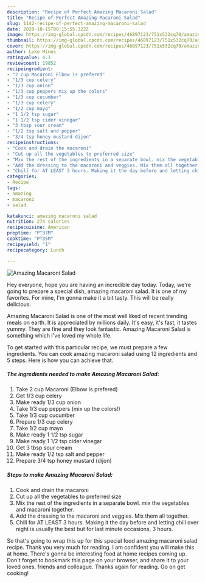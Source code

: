 ```yaml
---
description: "Recipe of Perfect Amazing Macaroni Salad"
title: "Recipe of Perfect Amazing Macaroni Salad"
slug: 1142-recipe-of-perfect-amazing-macaroni-salad
date: 2020-10-15T00:15:55.322Z
image: https://img-global.cpcdn.com/recipes/46897123/751x532cq70/amazing-macaroni-salad-recipe-main-photo.jpg
thumbnail: https://img-global.cpcdn.com/recipes/46897123/751x532cq70/amazing-macaroni-salad-recipe-main-photo.jpg
cover: https://img-global.cpcdn.com/recipes/46897123/751x532cq70/amazing-macaroni-salad-recipe-main-photo.jpg
author: Luke Hines
ratingvalue: 4.1
reviewcount: 19852
recipeingredient:
- "2 cup Macaroni Elbow is prefered"
- "1/3 cup celery"
- "1/3 cup onion"
- "1/3 cup peppers mix up the colors"
- "1/3 cup cucumber"
- "1/3 cup celery"
- "1/2 cup mayo"
- "1 1/2 tsp sugar"
- "1 1/2 tsp cider vinegar"
- "3 tbsp sour cream"
- "1/2 tsp salt and pepper"
- "3/4 tsp honey mustard dijon"
recipeinstructions:
- "Cook and drain the macaroni"
- "Cut up all the vegetables to preferred size"
- "Mix the rest of the ingredients in a separate bowl. mix the vegetables and macaroni together."
- "Add the dressing to the macaroni and veggies. Mix them all together."
- "Chill for AT LEAST 3 hours. Making it the day before and letting chill over night is usually the best but for last minute occasions, 3 hours."
categories:
- Recipe
tags:
- amazing
- macaroni
- salad

katakunci: amazing macaroni salad 
nutrition: 274 calories
recipecuisine: American
preptime: "PT37M"
cooktime: "PT35M"
recipeyield: "1"
recipecategory: Lunch

---
```



![Amazing Macaroni Salad](https://img-global.cpcdn.com/recipes/46897123/751x532cq70/amazing-macaroni-salad-recipe-main-photo.jpg)

Hey everyone, hope you are having an incredible day today. Today, we're going to prepare a special dish, amazing macaroni salad. It is one of my favorites. For mine, I'm gonna make it a bit tasty. This will be really delicious.

Amazing Macaroni Salad is one of the most well liked of recent trending meals on earth. It is appreciated by millions daily. It's easy, it's fast, it tastes yummy. They are fine and they look fantastic. Amazing Macaroni Salad is something which I've loved my whole life.




To get started with this particular recipe, we must prepare a few ingredients. You can cook amazing macaroni salad using 12 ingredients and 5 steps. Here is how you can achieve that.

<!--inarticleads1-->

##### The ingredients needed to make Amazing Macaroni Salad:

1. Take 2 cup Macaroni (Elbow is prefered)
1. Get 1/3 cup celery
1. Make ready 1/3 cup onion
1. Take 1/3 cup peppers (mix up the colors!)
1. Take 1/3 cup cucumber
1. Prepare 1/3 cup celery
1. Take 1/2 cup mayo
1. Make ready 1 1/2 tsp sugar
1. Make ready 1 1/2 tsp cider vinegar
1. Get 3 tbsp sour cream
1. Make ready 1/2 tsp salt and pepper
1. Prepare 3/4 tsp honey mustard (dijon)




<!--inarticleads2-->

##### Steps to make Amazing Macaroni Salad:

1. Cook and drain the macaroni
1. Cut up all the vegetables to preferred size
1. Mix the rest of the ingredients in a separate bowl. mix the vegetables and macaroni together.
1. Add the dressing to the macaroni and veggies. Mix them all together.
1. Chill for AT LEAST 3 hours. Making it the day before and letting chill over night is usually the best but for last minute occasions, 3 hours.




So that's going to wrap this up for this special food amazing macaroni salad recipe. Thank you very much for reading. I am confident you will make this at home. There's gonna be interesting food at home recipes coming up. Don't forget to bookmark this page on your browser, and share it to your loved ones, friends and colleague. Thanks again for reading. Go on get cooking!
